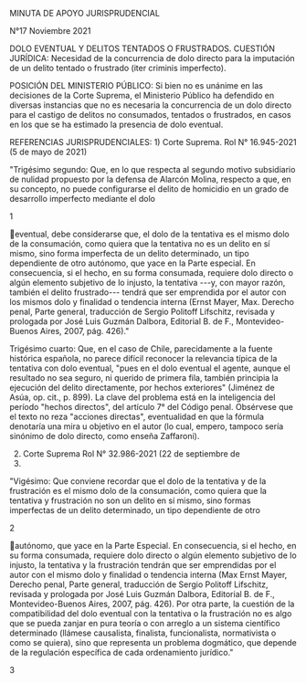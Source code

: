 MINUTA DE APOYO JURISPRUDENCIAL

N°17 Noviembre 2021

DOLO EVENTUAL Y DELITOS TENTADOS O FRUSTRADOS. CUESTIÓN JURÍDICA:
Necesidad de la concurrencia de dolo directo para la imputación de un
delito tentado o frustrado (iter criminis imperfecto).

POSICIÓN DEL MINISTERIO PÚBLICO: Si bien no es unánime en las decisiones
de la Corte Suprema, el Ministerio Público ha defendido en diversas
instancias que no es necesaria la concurrencia de un dolo directo para
el castigo de delitos no consumados, tentados o frustrados, en casos en
los que se ha estimado la presencia de dolo eventual.

REFERENCIAS JURISPRUDENCIALES: 1) Corte Suprema. Rol N° 16.945-2021 (5
de mayo de 2021)

"Trigésimo segundo: Que, en lo que respecta al segundo motivo
subsidiario de nulidad propuesto por la defensa de Alarcón Molina,
respecto a que, en su concepto, no puede configurarse el delito de
homicidio en un grado de desarrollo imperfecto mediante el dolo

1

eventual, debe considerarse que, el dolo de la tentativa es el mismo
dolo de la consumación, como quiera que la tentativa no es un delito en
sí mismo, sino forma imperfecta de un delito determinado, un tipo
dependiente de otro autónomo, que yace en la Parte especial. En
consecuencia, si el hecho, en su forma consumada, requiere dolo directo
o algún elemento subjetivo de lo injusto, la tentativa ---y, con mayor
razón, también el delito frustrado--- tendrá que ser emprendida por el
autor con los mismos dolo y finalidad o tendencia interna (Ernst Mayer,
Max. Derecho penal, Parte general, traducción de Sergio Politoff
Lifschitz, revisada y prologada por José Luis Guzmán Dalbora, Editorial
B. de F., Montevideo-Buenos Aires, 2007, pág. 426)."

Trigésimo cuarto: Que, en el caso de Chile, parecidamente a la fuente
histórica española, no parece difícil reconocer la relevancia típica de
la tentativa con dolo eventual, "pues en el dolo eventual el agente,
aunque el resultado no sea seguro, ni querido de primera fila, también
principia la ejecución del delito directamente, por hechos exteriores"
(Jiménez de Asúa, op. cit., p. 899). La clave del problema está en la
inteligencia del período "hechos directos", del artículo 7° del Código
penal. Obsérvese que el texto no reza "acciones directas", eventualidad
en que la fórmula denotaría una mira u objetivo en el autor (lo cual,
empero, tampoco sería sinónimo de dolo directo, como enseña Zaffaroni).

2)  Corte Suprema Rol N° 32.986-2021 (22 de septiembre de
3)  

"Vigésimo: Que conviene recordar que el dolo de la tentativa y de la
frustración es el mismo dolo de la consumación, como quiera que la
tentativa y frustración no son un delito en sí mismo, sino formas
imperfectas de un delito determinado, un tipo dependiente de otro

2

autónomo, que yace en la Parte Especial. En consecuencia, si el hecho,
en su forma consumada, requiere dolo directo o algún elemento subjetivo
de lo injusto, la tentativa y la frustración tendrán que ser emprendidas
por el autor con el mismo dolo y finalidad o tendencia interna (Max
Ernst Mayer, Derecho penal, Parte general, traducción de Sergio Politoff
Lifschitz, revisada y prologada por José Luis Guzmán Dalbora, Editorial
B. de F., Montevideo-Buenos Aires, 2007, pág. 426). Por otra parte, la
cuestión de la compatibilidad del dolo eventual con la tentativa o la
frustración no es algo que se pueda zanjar en pura teoría o con arreglo
a un sistema científico determinado (llámese causalista, finalista,
funcionalista, normativista o como se quiera), sino que representa un
problema dogmático, que depende de la regulación específica de cada
ordenamiento jurídico."

3


